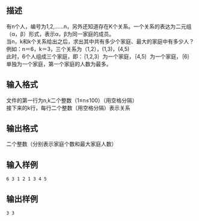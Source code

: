 ## 描述

有n个人，编号为1,2,……n，另外还知道存在K个关系。一个关系的表达为二元组（α，β）形式，表示α，β为同一家庭的成员。<br /> 当n，k和k个关系给出之后，求出其中共有多少个家庭、最大的家庭中有多少人？<br /> 例如：n＝6，k＝3，三个关系为（1,2），(1,3)，(4,5)<br /> 此时，6个人组成三个家庭，即：｛1,2,3｝为一个家庭，｛4,5｝为一个家庭，｛6｝单独为一个家庭，第一个家庭的人数为最多。<br />

## 输入格式

文件的第一行为n,k二个整数（1≤n≤100）（用空格分隔）<br /> 接下来的k行，每行二个整数（用空格分隔）表示关系<br />

## 输出格式

二个整数（分别表示家庭个数和最大家庭人数）

## 输入样例

```plaintext
6 3 1 2 1 3 4 5
```

## 输出样例

```plaintext
3 3
```



 



 

